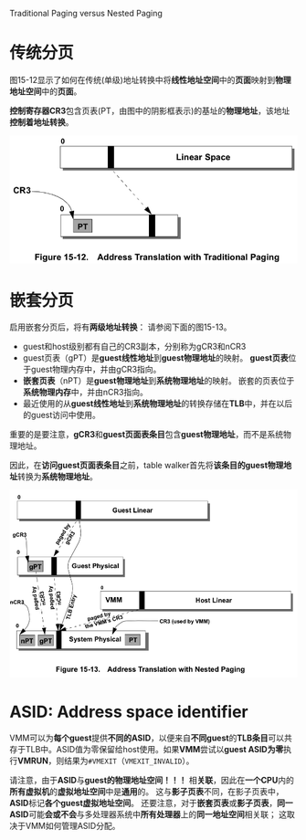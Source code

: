 
Traditional Paging versus Nested Paging

# 传统分页

图15-12显示了如何在传统(单级)地址转换中将**线性地址空间**中的**页面**映射到**物理地址空间**中的**页面**。

**控制寄存器CR3**包含页表(PT，由图中的阴影框表示)的基址的**物理地址**，该地址**控制着地址转换**。

![2020-09-10-08-40-47.png](./images/2020-09-10-08-40-47.png)

# 嵌套分页

启用嵌套分页后，将有**两级地址转换**： 请参阅下面的图15-13。

* guest和host级别都有自己的CR3副本，分别称为gCR3和nCR3
* guest页表（gPT）是**guest线性地址**到**guest物理地址**的映射。 **guest页表**位于guest物理内存中，并由gCR3指向。
* **嵌套页表**（nPT）是**guest物理地址**到**系统物理地址**的映射。 嵌套的页表位于**系统物理内存**中，并由nCR3指向。
* 最近使用的从**guest线性地址**到**系统物理地址**的转换存储在**TLB**中，并在以后的guest访问中使用。

重要的是要注意，**gCR3**和**guest页面表条目**包含**guest物理地址**，而不是系统物理地址。

因此，在**访问guest页面表条目**之前，table walker首先将**该条目的guest物理地址**转换为**系统物理地址**。

![2020-09-10-08-44-50.png](./images/2020-09-10-08-44-50.png)

# ASID: Address space identifier


VMM可以为**每个guest**提供**不同的ASID**，以便来自**不同guest**的**TLB条目**可以共存于TLB中。ASID值为零保留给host使用。如果**VMM**尝试以**guest ASID为零**执行**VMRUN**，则结果为`#VMEXIT`（`VMEXIT_INVALID`）。

请注意，由于**ASID**与**guest的物理地址空间！！！** 相**关联**，因此在**一个CPU**内的**所有虚拟机**的**虚拟地址空间**中是**通用**的。 这与**影子页表**不同，在影子页表中，**ASID**标记**各个guest虚拟地址空间**。 还要注意，对于**嵌套页表**或**影子页表**，**同一ASID**可能**会或不会**与多处理器系统中**所有处理器**上的**同一地址空间**相关联； 这取决于VMM如何管理ASID分配。
